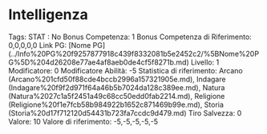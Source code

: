 # Intelligenza

Tags: STAT
: No
Bonus Competenza: 1
Bonus Competenza di Riferimento: 0,0,0,0,0
Link PG: [Nome PG] (../Info%20PG%20f9257877918c439f8332081b5e2452c2/%5BNome%20PG%5D%204d26208e77ae4af8aeb0de4cf5f8271b.md)
Livello: 1
Modificatore: 0
Modificatore  Abilità: -5
Statistica di riferimento: Arcano (Arcano%201cfd50f88cde4bccb2996a157321905e.md), Indagare (Indagare%20f9f2d971f64a46b5b7024da128c389ee.md), Natura (Natura%2027c1a5f2451a49c68cc50edd0fab2214.md), Religione (Religione%20f1e7fcb58b984922b1652c871469b99e.md), Storia (Storia%20d17f712120d54431b723fa7ccdc9d479.md)
Tiro Salvezza: 0
Valore: 10
Valore di riferimento: -5,-5,-5,-5,-5